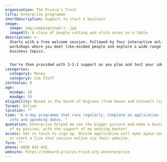 ```yaml
---
organisation: The Prince's Trust
title: Enterprise programme
shortDescription: Support to start a business
image:
  image: img/campaigning4-1-.jpg
  imageAlt: A close of people cutting and stick notes on a table
description: >-
  Starts with a free welcome session. Followed by four interactive online
  workshops where you meet like-minded people and explore a wide range of
  business topics. 


  You're then provided with 1-2-1 support as you plan and test your ideas for a business. This is where most of your time will be spent. You can also apply for funding. Before launch, you'll present your business plan to the Business Launch Group (designed to be a positive experience for you and give you confidence for your launch). There's additional start-up finance if you need it. 
categories:
  category1: Money
  category2: Job Stuff
costValue: 0
age:
  minAge: 18
  maxAge: 30
eligibility: Based in the South of England (from Devon and Cornwall right up to London)
format: Online
location: ""
time: "A 4-day programme that runs regularly. Complete an application for more
  info and upcoming dates. "
quotation: Enterprise helped me see the bigger picture and make a business out
  of my passion, with the support of my amazing mentor!
access: Get in touch to sign up. Online application will open again soon. Call
  or start a live chat session online via their website.
form: ""
phone: 0800 842 842
website: https://onboard.princes-trust.org.uk/enterprise
---
```

